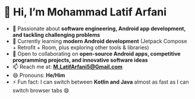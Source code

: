 # 👋 Hi, I’m Mohammad Latif Arfani

- 👀 Passionate about **software engineering, Android app development, and tackling challenging problems**  
- 🌱 Currently learning **modern Android development** (Jetpack Compose + Retrofit + Room, plus exploring other tools & libraries)  
- 💞️ Open to collaborating on **open-source Android apps, competitive programming projects, and innovative software ideas**  
- 📫 Reach me at: **M.LatifArfani5@Gmail.com**  
- 😄 Pronouns: **He/Him**  
- ⚡ Fun fact: I can switch between **Kotlin and Java** almost as fast as I can switch browser tabs 😄  
